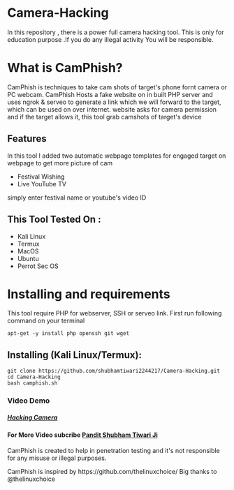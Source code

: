# Camera-Hacking
In this repository , there is a power full camera hacking tool. This is only for education purpose .If you do any illegal activity You will be responsible.


# What is CamPhish?
<p>CamPhish is techniques to take cam shots of target's phone fornt camera or PC webcam. CamPhish Hosts a fake website on in built PHP server and uses ngrok & serveo to generate a link which we will forward to the target, which can be used on over internet. website asks for camera permission and if the target allows it, this tool grab camshots of target's device</p>

## Features
<p>In this tool I added two automatic webpage templates for engaged target on webpage to get more picture of cam</p>
<ul>
  <li>Festival Wishing</li>
  <li>Live YouTube TV</li>
</ul>
<p>simply enter festival name or youtube's video ID</p>

## This Tool Tested On :
<ul>
  <li>Kali Linux</li>
  <li>Termux</li>
  <li>MacOS</li>
  <li>Ubuntu</li>
  <li>Perrot Sec OS</li>
</ul>

# Installing and requirements
<p>This tool require PHP for webserver, SSH or serveo link. First run following command on your terminal</p>

```
apt-get -y install php openssh git wget
```

## Installing (Kali Linux/Termux):

```
git clone https://github.com/shubhamtiwari2244217/Camera-Hacking.git
cd Camera-Hacking
bash camphish.sh
```
### Video Demo
##### <a href="https://www.youtube.com/watch?v=qN1tdX-3HpI&t=5s">Hacking Camera</a>
#### For More Video subcribe <a href="https://www.youtube.com/channel/UCAc0HQA3_EIfFUsKtjNUjaA">Pandit Shubham Tiwari Ji</a>
<p>CamPhish is created to help in penetration testing and it's not responsible for any misuse or illegal purposes.</p>
<p>CamPhish is inspired by https://github.com/thelinuxchoice/ Big thanks to @thelinuxchoice</p>
